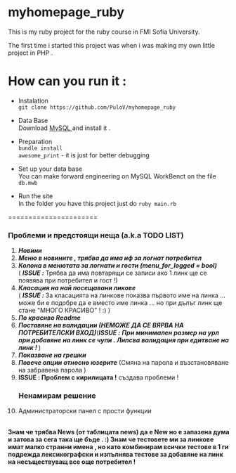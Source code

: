 myhomepage_ruby
===============

This is my ruby project for the ruby course in FMI Sofia University.

The first time i started this project was when i was making my own little project in PHP .

How can you run it :
===========

* Instalation <br />
	```git clone https://github.com/PuloV/myhomepage_ruby```
* Data Base <br />
	Download <a href ="http://dev.mysql.com/downloads/" > MySQL </a> and install it .
* Preparation <br />
	```bundle install``` <br />
	``` awesome_print ```  -  it is just for better debugging <br />

* Set up your data base <br />
	You can make forward engineering on MySQL WorkBenct on the file <br />
	```db.mwb ```
* Run the site <br />
	In the folder you have this project just do
	``` ruby main.rb ```



======================

<p><h3> Проблеми и предстоящи неща (a.k.a TODO LIST) </h3>
	<ol>
		<li><strong><em>Новини</em></strong></li>
		<li><strong><em>Меню в новините , трябва да има иф за логнат потребител </em></strong></li>
		<li><strong><em>Колона в менютата за логнати и гости (menu_for_logged = bool)</em></strong> <br /> ( <b><i> ISSUE : </i></b> Трябва да има повтарящи се записи ако 1 линк ще се появява при потребител и гост !) </li>
		<li><strong><em>Класация на най посещавани ликове</em></strong><br /> ( <b><i> ISSUE : </i></b> За класацията на линкове показва първото име на линка ... може би е подобре да е вместо име линка ... но при дълъг линк ще стане "МНОГО КРАСИВО" ! :) )
		</li>
		<li><strong><em>По красиво Readme</em></strong></li>
		<li><strong><em>Поставяне на валидации (НЕМОЖЕ ДА СЕ ВЯРВА НА ПОТРЕБИТЕЛСКИ ВХОД)</em></strong>(<b><i>ISSUE :</i></b> <strong><em>При минимален размер на урл при добавяне на линк се чупи . Липсва валидация при едитване на линк ! </em></strong> )
		</li>
		<li><strong><em>Показване на грешки</em></strong></li>
		<li><strong><em>Повече опции относно юзерите</em></strong> (Смяна на парола и възстановяване на забравена парола ) </li>
		<li><b> ISSUE : Проблем с кирилицата !</b> създава проблеми ! <h3>Ненамирам решение </h3></li>
		<li>Администраторски панел с прости функции</li>
	</ol>
	<br />
	<span><strong> Знам че трябва News (от таблицата news) да е New но е запазена дума и затова за сега така ще бъде . :) </strong></span>
	<span><strong> Знам че тестовете ми за линкове имат малко странни имена , но като комбинирам всички тестове в 1 ги подрежда лексикографски и изпълнява тестове за добавяне на линк на несъществуващ все още потребител ! </strong></span>
</p>

